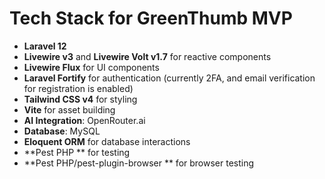 # Tech Stack for GreenThumb MVP
- **Laravel 12**
- **Livewire v3** and **Livewire Volt v1.7** for reactive components
- **Livewire Flux** for UI components
- **Laravel Fortify** for authentication (currently 2FA, and email verification for registration is enabled)
- **Tailwind CSS v4** for styling
- **Vite** for asset building
- **AI Integration**: OpenRouter.ai
- **Database**: MySQL
- **Eloquent ORM** for database interactions
- **Pest PHP ** for testing
- **Pest PHP/pest-plugin-browser ** for browser testing
